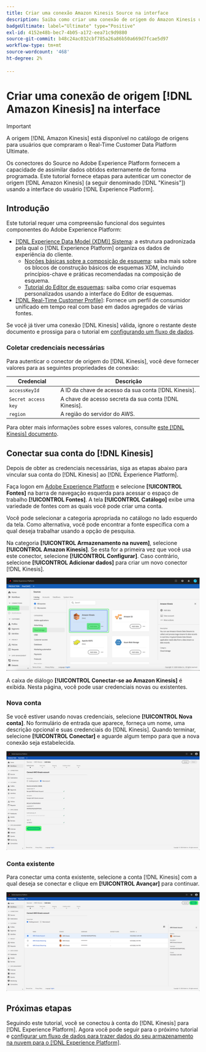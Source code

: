 ```yaml
---
title: Criar uma conexão Amazon Kinesis Source na interface
description: Saiba como criar uma conexão de origem do Amazon Kinesis usando a interface do usuário do Adobe Experience Platform.
badgeUltimate: label="Ultimate" type="Positive"
exl-id: 4152e48b-bec7-4b05-a172-eea71c9d9880
source-git-commit: b48c24ac032cbf785a26a86b50a669d7fcae5d97
workflow-type: tm+mt
source-wordcount: '468'
ht-degree: 2%

---
```


# Criar uma conexão de origem [!DNL Amazon Kinesis] na interface

>[!IMPORTANT]
>
>A origem [!DNL Amazon Kinesis] está disponível no catálogo de origens para usuários que compraram o Real-Time Customer Data Platform Ultimate.

Os conectores do Source no Adobe Experience Platform fornecem a capacidade de assimilar dados obtidos externamente de forma programada. Este tutorial fornece etapas para autenticar um conector de origem [!DNL Amazon Kinesis] (a seguir denominado [!DNL "Kinesis"]) usando a interface do usuário [!DNL Experience Platform].

## Introdução

Este tutorial requer uma compreensão funcional dos seguintes componentes do Adobe Experience Platform:

- [[!DNL Experience Data Model (XDM)] Sistema](../../../../../xdm/home.md): a estrutura padronizada pela qual o [!DNL Experience Platform] organiza os dados de experiência do cliente.
   - [Noções básicas sobre a composição de esquema](../../../../../xdm/schema/composition.md): saiba mais sobre os blocos de construção básicos de esquemas XDM, incluindo princípios-chave e práticas recomendadas na composição de esquema.
   - [Tutorial do Editor de esquemas](../../../../../xdm/tutorials/create-schema-ui.md): saiba como criar esquemas personalizados usando a interface do Editor de esquemas.
- [[!DNL Real-Time Customer Profile]](../../../../../profile/home.md): Fornece um perfil de consumidor unificado em tempo real com base em dados agregados de várias fontes.

Se você já tiver uma conexão [!DNL Kinesis] válida, ignore o restante deste documento e prossiga para o tutorial em [configurando um fluxo de dados](../../dataflow/streaming/cloud-storage-streaming.md).

### Coletar credenciais necessárias

Para autenticar o conector de origem do [!DNL Kinesis], você deve fornecer valores para as seguintes propriedades de conexão:

| Credencial | Descrição |
| ---------- | ----------- |
| `accessKeyId` | A ID da chave de acesso da sua conta [!DNL Kinesis]. |
| `Secret access key` | A chave de acesso secreta da sua conta [!DNL Kinesis]. |
| `region` | A região do servidor do AWS. |

Para obter mais informações sobre esses valores, consulte [este [!DNL Kinesis] documento](https://docs.aws.amazon.com/streams/latest/dev/getting-started.html).

## Conectar sua conta do [!DNL Kinesis]

Depois de obter as credenciais necessárias, siga as etapas abaixo para vincular sua conta do [!DNL Kinesis] ao [!DNL Experience Platform].

Faça logon em [Adobe Experience Platform](https://platform.adobe.com) e selecione **[!UICONTROL Fontes]** na barra de navegação esquerda para acessar o espaço de trabalho **[!UICONTROL Fontes]**. A tela **[!UICONTROL Catálogo]** exibe uma variedade de fontes com as quais você pode criar uma conta.

Você pode selecionar a categoria apropriada no catálogo no lado esquerdo da tela. Como alternativa, você pode encontrar a fonte específica com a qual deseja trabalhar usando a opção de pesquisa.

Na categoria **[!UICONTROL Armazenamento na nuvem]**, selecione **[!UICONTROL Amazon Kinesis]**. Se esta for a primeira vez que você usa este conector, selecione **[!UICONTROL Configurar]**. Caso contrário, selecione **[!UICONTROL Adicionar dados]** para criar um novo conector [!DNL Kinesis].

![](../../../../images/tutorials/create/kinesis/catalog.png)

A caixa de diálogo **[!UICONTROL Conectar-se ao Amazon Kinesis]** é exibida. Nesta página, você pode usar credenciais novas ou existentes.

### Nova conta

Se você estiver usando novas credenciais, selecione **[!UICONTROL Nova conta]**. No formulário de entrada que aparece, forneça um nome, uma descrição opcional e suas credenciais do [!DNL Kinesis]. Quando terminar, selecione **[!UICONTROL Conectar]** e aguarde algum tempo para que a nova conexão seja estabelecida.

![](../../../../images/tutorials/create/kinesis/new.png)

### Conta existente

Para conectar uma conta existente, selecione a conta [!DNL Kinesis] com a qual deseja se conectar e clique em **[!UICONTROL Avançar]** para continuar.

![](../../../../images/tutorials/create/kinesis/existing.png)

## Próximas etapas

Seguindo este tutorial, você se conectou à conta do [!DNL Kinesis] para [!DNL Experience Platform]. Agora você pode seguir para o próximo tutorial e [configurar um fluxo de dados para trazer dados do seu armazenamento na nuvem para o  [!DNL Experience Platform]](../../dataflow/streaming/cloud-storage-streaming.md).
